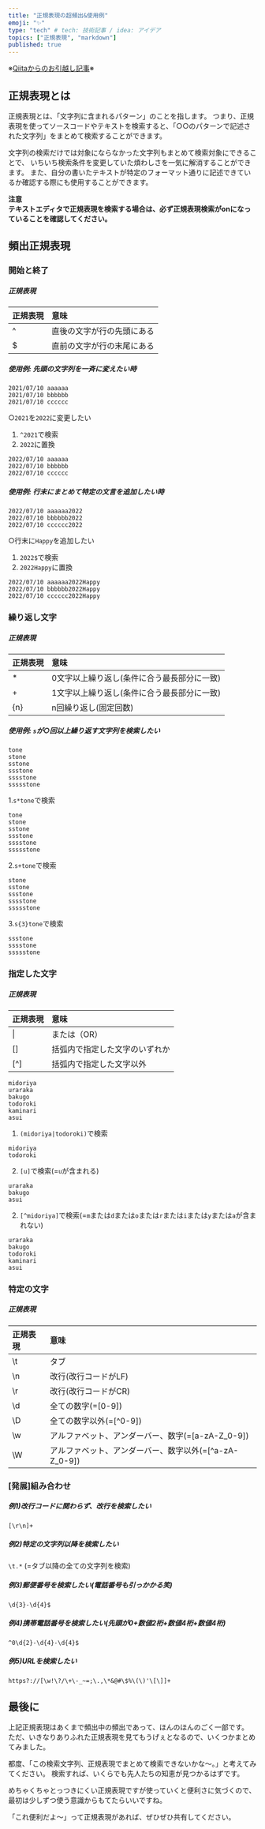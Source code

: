 ```yaml
---
title: "正規表現の超頻出&使用例"
emoji: "✨"
type: "tech" # tech: 技術記事 / idea: アイデア
topics: ["正規表現", "markdown"]
published: true
---
```


※[Qiitaからのお引越し記事](https://qiita.com/U_tomoaki/items/b7c37d8638a8bf91c7ee)※

## 正規表現とは
正規表現とは、「文字列に含まれるパターン」のことを指します。
つまり、正規表現を使ってソースコードやテキストを検索すると、「○○のパターンで記述された文字列」をまとめて検索することができます。

文字列の検索だけでは対象にならなかった文字列もまとめて検索対象にできることで、
いちいち検索条件を変更していた煩わしさを一気に解消することができます。
また、自分の書いたテキストが特定のフォーマット通りに記述できているか確認する際にも使用することができます。


**注意**  
**テキストエディタで正規表現を検索する場合は、必ず正規表現検索がonになっていることを確認してください。**


## 頻出正規表現
### 開始と終了
##### 正規表現

| 正規表現 | 意味                   |
|:--------|:----------------------|
| ^       | 直後の文字が行の先頭にある |
| $       | 直前の文字が行の末尾にある |


##### 使用例: 先頭の文字列を一斉に変えたい時

```text:変更前
2021/07/10 aaaaaa
2021/07/10 bbbbbb
2021/07/10 cccccc
```
○`2021`を`2022`に変更したい

1) `^2021`で検索
2) `2022`に置換

```text:変更後
2022/07/10 aaaaaa
2022/07/10 bbbbbb
2022/07/10 cccccc
```

##### 使用例: 行末にまとめて特定の文言を追加したい時
```text:変更前
2022/07/10 aaaaaa2022
2022/07/10 bbbbbb2022
2022/07/10 cccccc2022
```

○行末に`Happy`を追加したい
1) `2022$`で検索
2) `2022Happy`に置換

```text:変更後
2022/07/10 aaaaaa2022Happy
2022/07/10 bbbbbb2022Happy
2022/07/10 cccccc2022Happy
```


### 繰り返し文字
##### 正規表現

| 正規表現 | 意味                                |
|:--------|:-----------------------------------|
| *       | 0文字以上繰り返し(条件に合う最長部分に一致) |
| +       | 1文字以上繰り返し(条件に合う最長部分に一致) |
| {n}     | n回繰り返し(固定回数)                  |


##### 使用例: `s`が○回以上繰り返す文字列を検索したい
```text:例
tone
stone
sstone
ssstone
sssstone
ssssstone
```

1.`s*tone`で検索
```text:ヒットする文字列
tone
stone
sstone
ssstone
sssstone
ssssstone
```


2.`s+tone`で検索

```text:ヒットする文字列
stone
sstone
ssstone
sssstone
ssssstone
```


3.`s{3}tone`で検索

```text:ヒットする文字列
ssstone
sssstone
ssssstone
```

### 指定した文字
##### 正規表現

| 正規表現 | 意味                                |
|:--------|:-----------------------------------|
| \|       | または（OR）                         |
| []      | 括弧内で指定した文字のいずれか          |
| [^]     | 括弧内で指定した文字以外               |

```text:例
midoriya
uraraka
bakugo
todoroki
kaminari
asui
```

1) `(midoriya|todoroki)`で検索
```text:ヒットする文字列
midoriya
todoroki
```


2) `[u]`で検索(=`u`が含まれる)

```text:ヒットする文字列(下記文字列の中の'u')
uraraka
bakugo
asui
```


2) `[^midoriya]`で検索(=`m`または`d`または`o`または`r`または`i`または`y`または`a`が含まれない)

```text:ヒットする文字列(下記文字列の中の'm'or'i'or'd'or'o'or'r'or'i'or'y'or'a'の箇所)
uraraka
bakugo
todoroki
kaminari
asui
```

### 特定の文字
##### 正規表現

| 正規表現              | 意味                                                  |
|:---------------------|:------------------------------------------------------|
| \t                   | タブ                                                  |
| \n                   | 改行(改行コードがLF)                                   |
| \r                   | 改行(改行コードがCR)                                 |
| \d                   | 全ての数字(=[0-9])                                     |
| \D                   | 全ての数字以外(=[^0-9])                                |
| \w                   | アルファベット、アンダーバー、数字(=[a-zA-Z_0-9])       |
| \W                   | アルファベット、アンダーバー、数字以外(=[^a-zA-Z_0-9])   |


### [発展]組み合わせ
##### 例1)改行コードに関わらず、改行を検索したい
`[\r\n]+`

##### 例2)特定の文字列以降を検索したい
`\t.*`
(=タブ以降の全ての文字列を検索)


##### 例3)郵便番号を検索したい(電話番号も引っかかる笑)
`\d{3}-\d{4}$`

##### 例4)携帯電話番号を検索したい(先頭が0+数値2桁+数値4桁+数値4桁)
`^0\d{2}-\d{4}-\d{4}$`

##### 例5)URLを検索したい
`https?://[\w!\?/\+\-_~=;\.,\*&@#\$%\(\)'\[\]]+`


## 最後に
上記正規表現はあくまで頻出中の頻出であって、ほんのほんのごく一部です。
ただ、いきなりありふれた正規表現を見てもうげぇとなるので、いくつかまとめてみました。

都度、「この検索文字列、正規表現でまとめて検索できないかな〜。」と考えてみてください。
検索すれば、いくらでも先人たちの知恵が見つかるはずです。

めちゃくちゃとっつきにくい正規表現ですが使っていくと便利さに気づくので、
最初は少しずつ使う意識からもてたらいいですね。

「これ便利だよ〜」って正規表現があれば、ぜひぜひ共有してください。
